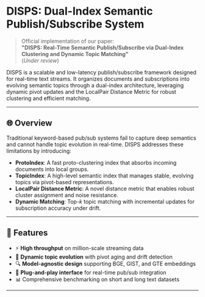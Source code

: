# DISPS: Dual-Index Semantic Publish/Subscribe System

> Official implementation of our paper:  
> **"DISPS: Real-Time Semantic Publish/Subscribe via Dual-Index Clustering and Dynamic Topic Matching"**  
> (*Under review*)  

DISPS is a scalable and low-latency publish/subscribe framework designed for real-time text streams. It organizes documents and subscriptions into evolving semantic topics through a dual-index architecture, leveraging dynamic pivot updates and the LocalPair Distance Metric for robust clustering and efficient matching.

---

## 🌐 Overview

Traditional keyword-based pub/sub systems fail to capture deep semantics and cannot handle topic evolution in real-time. DISPS addresses these limitations by introducing:

- **ProtoIndex**: A fast proto-clustering index that absorbs incoming documents into local groups.
- **TopicIndex**: A high-level semantic index that manages stable, evolving topics via pivot-based representations.
- **LocalPair Distance Metric**: A novel distance metric that enables robust cluster assignment and noise resistance.
- **Dynamic Matching**: Top-$k$ topic matching with incremental updates for subscription accuracy under drift.

---

## 📌 Features

- ⚡ **High throughput** on million-scale streaming data
- 🔁 **Dynamic topic evolution** with pivot aging and drift detection
- 🔍 **Model-agnostic design** supporting BGE, GIST, and GTE embeddings
- 🔧 **Plug-and-play interface** for real-time pub/sub integration
- 📊 Comprehensive benchmarking on short and long text datasets

---


